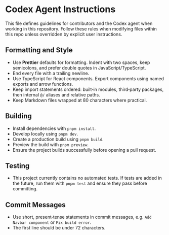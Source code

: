 # Codex Agent Instructions

This file defines guidelines for contributors and the Codex agent when
working in this repository. Follow these rules when modifying files
within this repo unless overridden by explicit user instructions.

## Formatting and Style

- Use **Prettier** defaults for formatting. Indent with two spaces,
  keep semicolons, and prefer double quotes in JavaScript/TypeScript.
- End every file with a trailing newline.
- Use TypeScript for React components. Export components using named
  exports and arrow functions.
- Keep import statements ordered: built‑in modules, third‑party
  packages, then internal `@/` aliases and relative paths.
- Keep Markdown files wrapped at 80 characters where practical.

## Building

- Install dependencies with `pnpm install`.
- Develop locally using `pnpm dev`.
- Create a production build using `pnpm build`.
- Preview the build with `pnpm preview`.
- Ensure the project builds successfully before opening a pull request.

## Testing

- This project currently contains no automated tests. If tests are
  added in the future, run them with `pnpm test` and ensure they pass
  before committing.

## Commit Messages

- Use short, present‑tense statements in commit messages,
  e.g. `Add Navbar component` or `Fix build error`.
- The first line should be under 72 characters.
